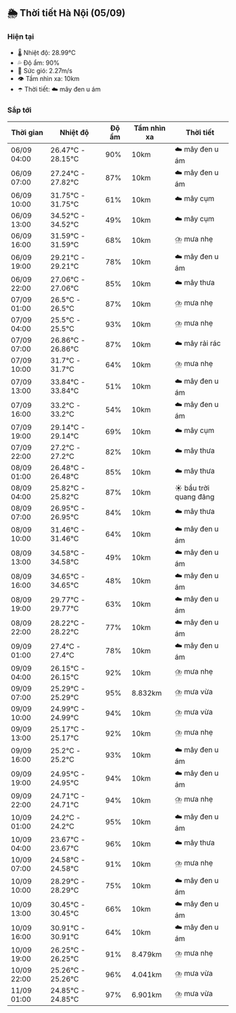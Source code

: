 ## 🌦️ Thời tiết Hà Nội (05/09)

### Hiện tại

- 🌡️ Nhiệt độ: 28.99℃
- 💦 Độ ẩm: 90%
- 💨 Sức gió: 2.27m/s
- 👁️ Tầm nhìn xa: 10km
- ☂️ Thời tiết: ☁️ mây đen u ám

### Sắp tới

| Thời gian | Nhiệt độ | Độ ẩm | Tầm nhìn xa | Thời tiết |
| --- | --- | --- | --- | --- |
| 06/09 04:00 | 26.47℃ - 28.15℃ | 90% | 10km | ☁️ mây đen u ám |
| 06/09 07:00 | 27.24℃ - 27.82℃ | 87% | 10km | ☁️ mây đen u ám |
| 06/09 10:00 | 31.75℃ - 31.75℃ | 61% | 10km | ☁️ mây cụm |
| 06/09 13:00 | 34.52℃ - 34.52℃ | 49% | 10km | ☁️ mây cụm |
| 06/09 16:00 | 31.59℃ - 31.59℃ | 68% | 10km | ⛈️ mưa nhẹ |
| 06/09 19:00 | 29.21℃ - 29.21℃ | 78% | 10km | ☁️ mây đen u ám |
| 06/09 22:00 | 27.06℃ - 27.06℃ | 85% | 10km | ☁️ mây thưa |
| 07/09 01:00 | 26.5℃ - 26.5℃ | 87% | 10km | ⛈️ mưa nhẹ |
| 07/09 04:00 | 25.5℃ - 25.5℃ | 93% | 10km | ⛈️ mưa nhẹ |
| 07/09 07:00 | 26.86℃ - 26.86℃ | 87% | 10km | ☁️ mây rải rác |
| 07/09 10:00 | 31.7℃ - 31.7℃ | 64% | 10km | ⛈️ mưa nhẹ |
| 07/09 13:00 | 33.84℃ - 33.84℃ | 51% | 10km | ☁️ mây đen u ám |
| 07/09 16:00 | 33.2℃ - 33.2℃ | 54% | 10km | ☁️ mây đen u ám |
| 07/09 19:00 | 29.14℃ - 29.14℃ | 69% | 10km | ☁️ mây cụm |
| 07/09 22:00 | 27.2℃ - 27.2℃ | 82% | 10km | ☁️ mây thưa |
| 08/09 01:00 | 26.48℃ - 26.48℃ | 85% | 10km | ☁️ mây thưa |
| 08/09 04:00 | 25.82℃ - 25.82℃ | 87% | 10km | ☀️ bầu trời quang đãng |
| 08/09 07:00 | 26.95℃ - 26.95℃ | 84% | 10km | ☁️ mây thưa |
| 08/09 10:00 | 31.46℃ - 31.46℃ | 64% | 10km | ☁️ mây đen u ám |
| 08/09 13:00 | 34.58℃ - 34.58℃ | 49% | 10km | ☁️ mây đen u ám |
| 08/09 16:00 | 34.65℃ - 34.65℃ | 48% | 10km | ☁️ mây đen u ám |
| 08/09 19:00 | 29.77℃ - 29.77℃ | 63% | 10km | ☁️ mây đen u ám |
| 08/09 22:00 | 28.22℃ - 28.22℃ | 77% | 10km | ☁️ mây đen u ám |
| 09/09 01:00 | 27.4℃ - 27.4℃ | 78% | 10km | ☁️ mây đen u ám |
| 09/09 04:00 | 26.15℃ - 26.15℃ | 92% | 10km | ⛈️ mưa nhẹ |
| 09/09 07:00 | 25.29℃ - 25.29℃ | 95% | 8.832km | ⛈️ mưa vừa |
| 09/09 10:00 | 24.99℃ - 24.99℃ | 94% | 10km | ⛈️ mưa vừa |
| 09/09 13:00 | 25.17℃ - 25.17℃ | 92% | 10km | ⛈️ mưa nhẹ |
| 09/09 16:00 | 25.2℃ - 25.2℃ | 93% | 10km | ☁️ mây đen u ám |
| 09/09 19:00 | 24.95℃ - 24.95℃ | 94% | 10km | ☁️ mây đen u ám |
| 09/09 22:00 | 24.71℃ - 24.71℃ | 94% | 10km | ⛈️ mưa nhẹ |
| 10/09 01:00 | 24.2℃ - 24.2℃ | 95% | 10km | ☁️ mây đen u ám |
| 10/09 04:00 | 23.67℃ - 23.67℃ | 96% | 10km | ☁️ mây thưa |
| 10/09 07:00 | 24.58℃ - 24.58℃ | 91% | 10km | ⛈️ mưa nhẹ |
| 10/09 10:00 | 28.29℃ - 28.29℃ | 75% | 10km | ☁️ mây đen u ám |
| 10/09 13:00 | 30.45℃ - 30.45℃ | 66% | 10km | ☁️ mây đen u ám |
| 10/09 16:00 | 30.91℃ - 30.91℃ | 64% | 10km | ☁️ mây đen u ám |
| 10/09 19:00 | 26.25℃ - 26.25℃ | 91% | 8.479km | ⛈️ mưa nhẹ |
| 10/09 22:00 | 25.26℃ - 25.26℃ | 96% | 4.041km | ⛈️ mưa vừa |
| 11/09 01:00 | 24.85℃ - 24.85℃ | 97% | 6.901km | ⛈️ mưa vừa |
